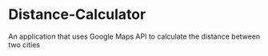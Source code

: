 # Distance-Calculator
An application that uses Google Maps API to calculate the distance between two cities
